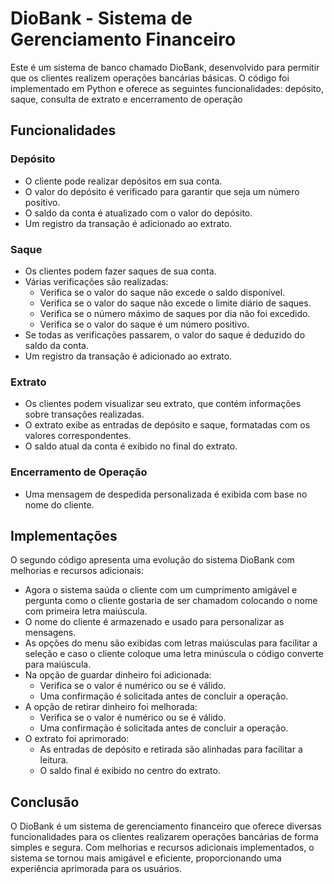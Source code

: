 # DioBank - Sistema de Gerenciamento Financeiro

Este é um sistema de banco chamado DioBank, desenvolvido para permitir que os clientes realizem operações bancárias básicas. O código foi implementado em Python e oferece as seguintes funcionalidades: depósito, saque, consulta de extrato e encerramento de operação

## Funcionalidades

### Depósito

- O cliente pode realizar depósitos em sua conta.
- O valor do depósito é verificado para garantir que seja um número positivo.
- O saldo da conta é atualizado com o valor do depósito.
- Um registro da transação é adicionado ao extrato.

### Saque

- Os clientes podem fazer saques de sua conta.
- Várias verificações são realizadas:
  - Verifica se o valor do saque não excede o saldo disponível.
  - Verifica se o valor do saque não excede o limite diário de saques.
  - Verifica se o número máximo de saques por dia não foi excedido.
  - Verifica se o valor do saque é um número positivo.
- Se todas as verificações passarem, o valor do saque é deduzido do saldo da conta.
- Um registro da transação é adicionado ao extrato.

### Extrato

- Os clientes podem visualizar seu extrato, que contém informações sobre transações realizadas.
- O extrato exibe as entradas de depósito e saque, formatadas com os valores correspondentes.
- O saldo atual da conta é exibido no final do extrato.

### Encerramento de Operação

- Uma mensagem de despedida personalizada é exibida com base no nome do cliente.

## Implementações

O segundo código apresenta uma evolução do sistema DioBank com melhorias e recursos adicionais:

- Agora o sistema saúda o cliente com um cumprimento amigável e pergunta como o cliente gostaria de ser chamadom colocando o nome com primeira letra maiúscula.
- O nome do cliente é armazenado e usado para personalizar as mensagens.
- As opções do menu são exibidas com letras maiúsculas para facilitar a seleção e caso o cliente coloque uma letra minúscula o código converte para maiúscula.
- Na opção de guardar dinheiro foi adicionada:
  - Verifica se o valor é numérico ou se é válido.
  - Uma confirmação é solicitada antes de concluir a operação.
- A opção de retirar dinheiro foi melhorada:
  - Verifica se o valor é numérico ou se é válido.
  - Uma confirmação é solicitada antes de concluir a operação.
- O extrato foi aprimorado:
  - As entradas de depósito e retirada são alinhadas para facilitar a leitura.
  - O saldo final é exibido no centro do extrato.
  
## Conclusão

O DioBank é um sistema de gerenciamento financeiro que oferece diversas funcionalidades para os clientes realizarem operações bancárias de forma simples e segura. Com melhorias e recursos adicionais implementados, o sistema se tornou mais amigável e eficiente, proporcionando uma experiência aprimorada para os usuários.
